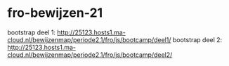 # fro-bewijzen-21

bootstrap deel 1: http://25123.hosts1.ma-cloud.nl/bewijzenmap/periode2.1/fro/js/bootcamp/deel1/
bootstrap deel 2: http://25123.hosts1.ma-cloud.nl/bewijzenmap/periode2.1/fro/js/bootcamp/deel2/
